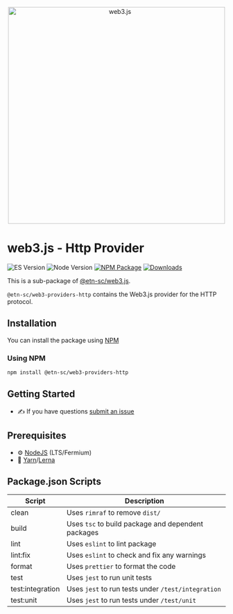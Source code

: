 <p align="center">
  <img src="assets/logo/web3js.jpg" width="500" alt="web3.js" />
</p>

# web3.js - Http Provider

![ES Version](https://img.shields.io/badge/ES-2020-yellow)
![Node Version](https://img.shields.io/badge/node-14.x-green)
[![NPM Package][npm-image]][npm-url]
[![Downloads][downloads-image]][npm-url]

This is a sub-package of [@etn-sc/web3.js][repo].

`@etn-sc/web3-providers-http` contains the Web3.js provider for the HTTP protocol.

## Installation

You can install the package using [NPM](https://www.npmjs.com/package/@etn-sc/web3-providers-http)

### Using NPM

```bash
npm install @etn-sc/web3-providers-http
```

## Getting Started

-   :writing_hand: If you have questions [submit an issue](https://github.com/electroneum/electroneum-web3.js/issues/new/choose)

## Prerequisites

-   :gear: [NodeJS](https://nodejs.org/) (LTS/Fermium)
-   :toolbox: [Yarn](https://yarnpkg.com/)/[Lerna](https://lerna.js.org/)

## Package.json Scripts

| Script           | Description                                        |
| ---------------- | -------------------------------------------------- |
| clean            | Uses `rimraf` to remove `dist/`                    |
| build            | Uses `tsc` to build package and dependent packages |
| lint             | Uses `eslint` to lint package                      |
| lint:fix         | Uses `eslint` to check and fix any warnings        |
| format           | Uses `prettier` to format the code                 |
| test             | Uses `jest` to run unit tests                      |
| test:integration | Uses `jest` to run tests under `/test/integration` |
| test:unit        | Uses `jest` to run tests under `/test/unit`        |

[docs]: https://docs.web3js.org/
[repo]: https://github.com/electroneum/electroneum-web3.js/tree/4.x/packages/web3-providers-http
[npm-image]: https://img.shields.io/github/package-json/v/web3/web3.js/4.x?filename=packages%2Fweb3-providers-http%2Fpackage.json
[npm-url]: https://npmjs.org/package/@etn-sc/web3-providers-http
[downloads-image]: https://img.shields.io/npm/dm/web3-providers-http?label=npm%20downloads
